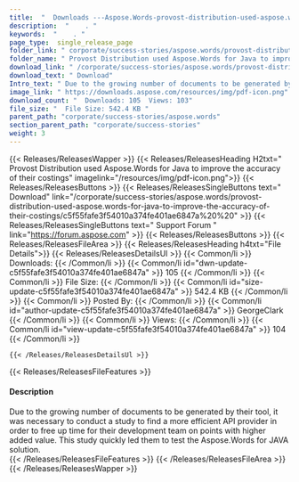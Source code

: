 ```yaml
---
title:  "  Downloads ---Aspose.Words-provost-distribution-used-aspose.words-for-java-to-improve-the-accuracy-of-their-costings . " 
description:  "    . " 
keywords:  "    . " 
page_type:  single_release_page
folder_link: " corporate/success-stories/aspose.words/provost-distribution-used-aspose.words-for-java-to-improve-the-accuracy-of-their-costings/"
folder_name: " Provost Distribution used Aspose.Words for Java to improve the accuracy of their costings"
download_link: " /corporate/success-stories/aspose.words/provost-distribution-used-aspose.words-for-java-to-improve-the-accuracy-of-their-costings/c5f55fafe3f54010a374fe401ae6847a"
download_text: " Download"
Intro_text: " Due to the growing number of documents to be generated by their tool, it was nec..."
image_link: " https://downloads.aspose.com/resources/img/pdf-icon.png"
download_count: "  Downloads: 105  Views: 103"
file_size: "  File Size: 542.4 KB "
parent_path: "corporate/success-stories/aspose.words"
section_parent_path: "corporate/success-stories"
weight: 3 
---
```


{{< Releases/ReleasesWapper >}}
  {{< Releases/ReleasesHeading H2txt=" Provost Distribution used Aspose.Words for Java to improve the accuracy of their costings" imagelink="/resources/img/pdf-icon.png">}}
  {{< Releases/ReleasesButtons >}}
    {{< Releases/ReleasesSingleButtons text=" Download" link="/corporate/success-stories/aspose.words/provost-distribution-used-aspose.words-for-java-to-improve-the-accuracy-of-their-costings/c5f55fafe3f54010a374fe401ae6847a%20%20" >}}
    {{< Releases/ReleasesSingleButtons text=" Support Forum " link="https://forum.aspose.com" >}}
  {{< Releases/ReleasesButtons >}}
  {{< Releases/ReleasesFileArea >}}
    {{< Releases/ReleasesHeading h4txt="File Details">}}
    {{< Releases/ReleasesDetailsUl >}}
            {{< Common/li  >}} Downloads: {{< /Common/li >}} 
      {{< Common/li id="dwn-update-c5f55fafe3f54010a374fe401ae6847a" >}} 105 {{< /Common/li >}} 
      {{< Common/li  >}} File Size: {{< /Common/li >}} 
      {{< Common/li id="size-update-c5f55fafe3f54010a374fe401ae6847a" >}} 542.4 KB {{< /Common/li >}} 
      {{< Common/li  >}} Posted By: {{< /Common/li >}} 
      {{< Common/li id="author-update-c5f55fafe3f54010a374fe401ae6847a" >}} GeorgeClark {{< /Common/li >}} 
      {{< Common/li  >}} Views: {{< /Common/li >}} 
      {{< Common/li id="view-update-c5f55fafe3f54010a374fe401ae6847a" >}} 104 {{< /Common/li >}} 

    {{< /Releases/ReleasesDetailsUl >}}

  {{< Releases/ReleasesFileFeatures >}}
      <h4>Description</h4><div class="HTMLDescription">Due to the growing number of documents to be generated by their tool, it was necessary to conduct a study to find a more efficient API provider in order to free up time for their development team on points with higher added value. This study quickly led them to test the Aspose.Words for JAVA solution.</div>
  {{< /Releases/ReleasesFileFeatures >}}
 {{< /Releases/ReleasesFileArea >}}
{{< /Releases/ReleasesWapper >}}


